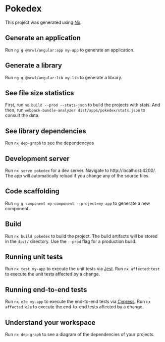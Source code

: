 

# Pokedex

This project was generated using [Nx](https://nx.dev).

## Generate an application

Run `ng g @nrwl/angular:app my-app` to generate an application.

## Generate a library

Run `ng g @nrwl/angular:lib my-lib` to generate a library.

## See file size statistics

First, run `nx build --prod --stats-json` to build the projects with stats.
And then, run `webpack-bundle-analyzer dist/apps/pokedex/stats.json` to consult the data.

## See library dependencies

Run `nx dep-graph` to see the dependencyes

## Development server

Run `nx serve pokedex` for a dev server. Navigate to http://localhost:4200/. The app will automatically reload if you change any of the source files.

## Code scaffolding

Run `ng g component my-component --project=my-app` to generate a new component.

## Build

Run `nx build pokedex` to build the project. The build artifacts will be stored in the `dist/` directory. Use the `--prod` flag for a production build.

## Running unit tests

Run `nx test my-app` to execute the unit tests via [Jest](https://jestjs.io).
Run `nx affected:test` to execute the unit tests affected by a change.

## Running end-to-end tests

Run `nx e2e my-app` to execute the end-to-end tests via [Cypress](https://www.cypress.io).
Run `nx affected:e2e` to execute the end-to-end tests affected by a change.

## Understand your workspace

Run `nx dep-graph` to see a diagram of the dependencies of your projects.
